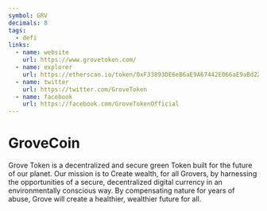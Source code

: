 ```yaml
---
symbol: GRV
decimals: 8
tags:
  - defi
links:
  - name: website
    url: https://www.grovetoken.com/
  - name: explorer
    url: https://etherscan.io/token/0xF33893DE6eB6aE9A67442E066aE9aBd228f5290c
  - name: twitter
    url: https://twitter.com/GroveToken
  - name: facebook
    url: https://facebook.com/GroveTokenOfficial
---
```


# GroveCoin

Grove Token is a decentralized and secure green Token built for the future of our planet. Our mission is to Create wealth, for all Grovers, by harnessing the opportunities of a secure, decentralized digital currency in an environmentally conscious way. By compensating nature for years of abuse, Grove will create a healthier, wealthier future for all.
